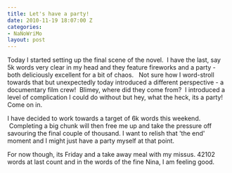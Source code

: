 ```yaml
---
title: Let's have a party!
date: 2010-11-19 18:07:00 Z
categories:
- NaNoWriMo
layout: post
---
```


Today I started setting up the final scene of the novel.  I have the last, say 5k words very clear in my head and they feature fireworks and a party - both deliciously excellent for a bit of chaos.   Not sure how I word-stroll towards that but unexpectedly today introduced a different perspective - a documentary film crew!  Blimey, where did they come from?  I introduced a level of complication I could do without but hey, what the heck, its a party! Come on in.

I have decided to work towards a target of 6k words this weekend.  Completing a big chunk will then free me up and take the pressure off savouring the final couple of thousand. I want to relish that 'the end' moment and I might just have a party myself at that point.

For now though, its Friday and a take away meal with my missus.
42102 words at last count and in the words of the fine Nina, I am feeling good.

